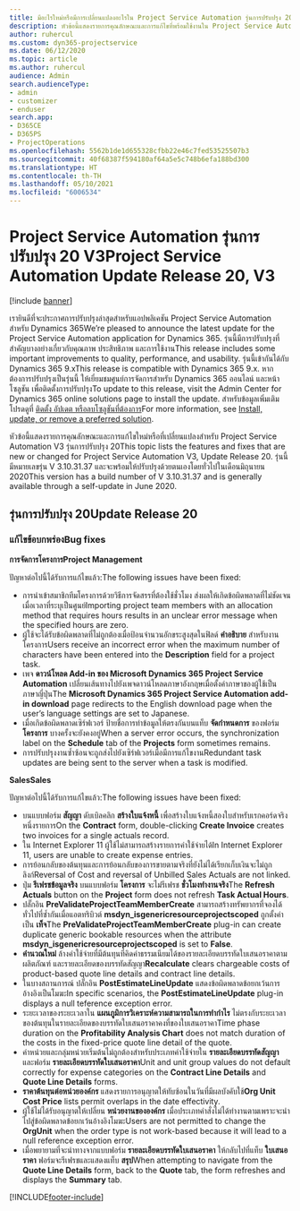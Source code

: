 ```yaml
---
title: มีอะไรใหม่หรือมีการเปลี่ยนแปลงอะไรใน Project Service Automation รุ่นการปรับปรุง 20 V3
description: หัวข้อนี้แสดงรายการคุณลักษณะและการแก้ไขที่พร้อมใช้งานใน Project Service Automation รุ่นการปรับปรุง 20 V3
author: ruhercul
ms.custom: dyn365-projectservice
ms.date: 06/12/2020
ms.topic: article
ms.author: ruhercul
audience: Admin
search.audienceType:
- admin
- customizer
- enduser
search.app:
- D365CE
- D365PS
- ProjectOperations
ms.openlocfilehash: 5562b1de1d655328cfbb22e46c7fed53525507b3
ms.sourcegitcommit: 40f68387f594180af64a5e5c748b6efa188bd300
ms.translationtype: HT
ms.contentlocale: th-TH
ms.lasthandoff: 05/10/2021
ms.locfileid: "6006534"
---
```

# <a name="project-service-automation-update-release-20-v3"></a><span data-ttu-id="1ce49-103">Project Service Automation รุ่นการปรับปรุง 20 V3</span><span class="sxs-lookup"><span data-stu-id="1ce49-103">Project Service Automation Update Release 20, V3</span></span>

[!include [banner](../includes/psa-now-project-operations.md)]

<span data-ttu-id="1ce49-104">เรายินดีที่จะประกาศการปรับปรุงล่าสุดสำหรับแอปพลิเคชัน Project Service Automation สำหรับ Dynamics 365</span><span class="sxs-lookup"><span data-stu-id="1ce49-104">We’re pleased to announce the latest update for the Project Service Automation application for Dynamics 365.</span></span> <span data-ttu-id="1ce49-105">รุ่นนี้มีการปรับปรุงที่สำคัญบางอย่างเกี่ยวกับคุณภาพ ประสิทธิภาพ และการใช้งาน</span><span class="sxs-lookup"><span data-stu-id="1ce49-105">This release includes some important improvements to quality, performance, and usability.</span></span> <span data-ttu-id="1ce49-106">รุ่นนี้เข้ากันได้กับ Dynamics 365 9.x</span><span class="sxs-lookup"><span data-stu-id="1ce49-106">This release is compatible with Dynamics 365 9.x.</span></span> <span data-ttu-id="1ce49-107">หากต้องการปรับปรุงเป็นรุ่นนี้ ให้เยี่ยมชมศูนย์การจัดการสำหรับ Dynamics 365 ออนไลน์ และหน้าโซลูชัน เพื่อติดตั้งการปรับปรุง</span><span class="sxs-lookup"><span data-stu-id="1ce49-107">To update to this release, visit the Admin Center for Dynamics 365 online solutions page to install the update.</span></span> <span data-ttu-id="1ce49-108">สำหรับข้อมูลเพิ่มเติม โปรดดูที่ [ติดตั้ง อัปเดต หรือลบโซลูชันที่ต้องการ](/power-platform/admin/install-remove-preferred-solution)</span><span class="sxs-lookup"><span data-stu-id="1ce49-108">For more information, see [Install, update, or remove a preferred solution](/power-platform/admin/install-remove-preferred-solution).</span></span>

<span data-ttu-id="1ce49-109">หัวข้อนี้แสดงรายการคุณลักษณะและการแก้ไขใหม่หรือที่เปลี่ยนแปลงสำหรับ Project Service Automation V3 รุ่นการปรับปรุง 20</span><span class="sxs-lookup"><span data-stu-id="1ce49-109">This topic lists the features and fixes that are new or changed for Project Service Automation V3, Update Release 20.</span></span> <span data-ttu-id="1ce49-110">รุ่นนี้มีหมายเลขรุ่น V 3.10.31.37 และจะพร้อมให้ปรับปรุงด้วยตนเองโดยทั่วไปในเดือนมิถุนายน 2020</span><span class="sxs-lookup"><span data-stu-id="1ce49-110">This version has a build number of V 3.10.31.37 and is generally available through a self-update in June 2020.</span></span>

## <a name="update-release-20"></a><span data-ttu-id="1ce49-111">รุ่นการปรับปรุง 20</span><span class="sxs-lookup"><span data-stu-id="1ce49-111">Update Release 20</span></span>

### <a name="bug-fixes"></a><span data-ttu-id="1ce49-112">แก้ไขข้อบกพร่อง</span><span class="sxs-lookup"><span data-stu-id="1ce49-112">Bug fixes</span></span>

<span data-ttu-id="1ce49-113">**การจัดการโครงการ**</span><span class="sxs-lookup"><span data-stu-id="1ce49-113">**Project Management**</span></span>

<span data-ttu-id="1ce49-114">ปัญหาต่อไปนี้ได้รับการแก้ไขแล้ว:</span><span class="sxs-lookup"><span data-stu-id="1ce49-114">The following issues have been fixed:</span></span>

- <span data-ttu-id="1ce49-115">การนำเข้าสมาชิกทีมโครงการด้วยวิธีการจัดสรรที่ต้องใช้ชั่วโมง ส่งผลให้เกิดข้อผิดพลาดที่ไม่ชัดเจนเมื่อเวลาที่ระบุเป็นศูนย์</span><span class="sxs-lookup"><span data-stu-id="1ce49-115">Importing project team members with an allocation method that requires hours results in an unclear error message when the specified hours are zero.</span></span>
- <span data-ttu-id="1ce49-116">ผู้ใช้จะได้รับข้อผิดพลาดที่ไม่ถูกต้องเมื่อป้อนจำนวนอักขระสูงสุดในฟิลด์ **คำอธิบาย** สำหรับงานโครงการ</span><span class="sxs-lookup"><span data-stu-id="1ce49-116">Users receive an incorrect error when the maximum number of characters have been entered into the **Description** field for a project task.</span></span>
- <span data-ttu-id="1ce49-117">เพจ **ดาวน์โหลด Add-in ของ Microsoft Dynamics 365 Project Service Automation** เปลี่ยนเส้นทางไปยังเพจดาวน์โหลดภาษาอังกฤษเมื่อตั้งค่าภาษาของผู้ใช้เป็นภาษาญี่ปุ่น</span><span class="sxs-lookup"><span data-stu-id="1ce49-117">The **Microsoft Dynamics 365 Project Service Automation add-in download** page redirects to the English download page when the user’s language settings are set to Japanese.</span></span>
- <span data-ttu-id="1ce49-118">เมื่อเกิดข้อผิดพลาดเซิร์ฟเวอร์ ป้ายชื่อการทำข้อมูลให้ตรงกันบนแท็บ **จัดกำหนดการ** ของฟอร์ม **โครงการ** บางครั้งจะยังคงอยู่</span><span class="sxs-lookup"><span data-stu-id="1ce49-118">When a server error occurs, the synchronization label on the **Schedule** tab of the **Projects** form sometimes remains.</span></span>
- <span data-ttu-id="1ce49-119">การปรับปรุงงานซ้ำซ้อนจะถูกส่งไปยังเซิร์ฟเวอร์เมื่อมีการแก้ไขงาน</span><span class="sxs-lookup"><span data-stu-id="1ce49-119">Redundant task updates are being sent to the server when a task is modified.</span></span>

<span data-ttu-id="1ce49-120">**Sales**</span><span class="sxs-lookup"><span data-stu-id="1ce49-120">**Sales**</span></span>

<span data-ttu-id="1ce49-121">ปัญหาต่อไปนี้ได้รับการแก้ไขแล้ว:</span><span class="sxs-lookup"><span data-stu-id="1ce49-121">The following issues have been fixed:</span></span>

- <span data-ttu-id="1ce49-122">บนแบบฟอร์ม **สัญญา** ดับเบิลคลิก **สร้างใบแจ้งหนี้** เพื่อสร้างใบแจ้งหนี้สองใบสำหรับเรกคอร์ดจริงหนึ่งรายการ</span><span class="sxs-lookup"><span data-stu-id="1ce49-122">On the **Contract** form, double-clicking **Create Invoice** creates two invoices for a single actuals record.</span></span>
- <span data-ttu-id="1ce49-123">ใน Internet Explorer 11 ผู้ใช้ไม่สามารถสร้างรายการค่าใช้จ่ายได้</span><span class="sxs-lookup"><span data-stu-id="1ce49-123">In Internet Explorer 11, users are unable to create expense entries.</span></span>
- <span data-ttu-id="1ce49-124">การย้อนกลับของต้นทุนและการย้อนกลับของการขายตามจริงที่ยังไม่ได้เรียกเก็บเงินจะไม่ถูกลิงก์</span><span class="sxs-lookup"><span data-stu-id="1ce49-124">Reversal of Cost and reversal of Unbilled Sales Actuals are not linked.</span></span>
- <span data-ttu-id="1ce49-125">ปุ่ม **รีเฟรชข้อมูลจริง** บนแบบฟอร์ม **โครงการ** จะไม่รีเฟรช **ชั่วโมงทำงานจริง**</span><span class="sxs-lookup"><span data-stu-id="1ce49-125">The **Refresh Actuals** button on the **Project** form does not refresh **Task Actual Hours**.</span></span>
- <span data-ttu-id="1ce49-126">ปลั๊กอิน **PreValidateProjectTeamMemberCreate** สามารถสร้างทรัพยากรที่จองได้ทั่วไปที่ซ้ำกันเมื่อแอตทริบิวต์ **msdyn_isgenericresourceprojectscoped** ถูกตั้งค่าเป็น **เท็จ**</span><span class="sxs-lookup"><span data-stu-id="1ce49-126">The **PreValidateProjectTeamMemberCreate** plug-in can create duplicate generic bookable resources when the attribute **msdyn_isgenericresourceprojectscoped** is set to **False**.</span></span>
- <span data-ttu-id="1ce49-127">**คำนวณใหม่** ล้างค่าใช้จ่ายที่มีต้นทุนที่คิดค่าธรรมเนียมได้ของรายละเอียดบรรทัดใบเสนอราคาตามผลิตภัณฑ์ และรายละเอียดของบรรทัดสัญญา</span><span class="sxs-lookup"><span data-stu-id="1ce49-127">**Recalculate** clears chargeable costs of product-based quote line details and contract line details.</span></span>
- <span data-ttu-id="1ce49-128">ในบางสถานการณ์ ปลั๊กอิน **PostEstimateLineUpdate** แสดงข้อผิดพลาดข้อยกเว้นการอ้างอิงเป็นโมฆะ</span><span class="sxs-lookup"><span data-stu-id="1ce49-128">In specific scenarios, the **PostEstimateLineUpdate** plug-in displays a null teference exception error.</span></span>
- <span data-ttu-id="1ce49-129">ระยะเวลาของระยะเวลาใน **แผนภูมิการวิเคราะห์ความสามารถในการทำกำไร** ไม่ตรงกับระยะเวลาของต้นทุนในรายละเอียดของบรรทัดใบเสนอราคาคงที่ของใบเสนอราคา</span><span class="sxs-lookup"><span data-stu-id="1ce49-129">Time phase duration on the **Profitability Analysis Chart** does not match duration of the costs in the fixed-price quote line detail of the quote.</span></span>
- <span data-ttu-id="1ce49-130">ค่าหน่วยและกลุ่มหน่วยเริ่มต้นไม่ถูกต้องสำหรับประเภทค่าใช้จ่ายใน **รายละเอียดบรรทัดสัญญา** และฟอร์ม **รายละเอียดบรรทัดใบเสนอราคา**</span><span class="sxs-lookup"><span data-stu-id="1ce49-130">Unit and unit group values do not default correctly for expense categories on the **Contract Line Details** and **Quote Line Details** forms.</span></span>
- <span data-ttu-id="1ce49-131">**ราคาต้นทุนต่อหน่วยองค์กร** แสดงรายการอนุญาตให้ทับซ้อนในวันที่มีผลบังคับใช้</span><span class="sxs-lookup"><span data-stu-id="1ce49-131">**Org Unit Cost Price** lists permit overlaps in the date effectivity.</span></span>
- <span data-ttu-id="1ce49-132">ผู้ใช้ไม่ได้รับอนุญาตให้เปลี่ยน **หน่วยงานขององค์กร** เมื่อประเภทคำสั่งไม่ได้ทำงานตามเพราะจะนำไปสู่ข้อผิดพลาดข้อยกเว้นอ้างอิงโมฆะ</span><span class="sxs-lookup"><span data-stu-id="1ce49-132">Users are not permitted to change the **OrgUnit** when the order type is not work-based because it will lead to a null reference exception error.</span></span>
- <span data-ttu-id="1ce49-133">เมื่อพยายามที่จะนำทางจากแบบฟอร์ม **รายละเอียดบรรทัดใบเสนอราคา** ให้กลับไปที่แท็บ **ใบเสนอราคา** ฟอร์มจะรีเฟรชและแสดงแท็บ **สรุป**</span><span class="sxs-lookup"><span data-stu-id="1ce49-133">When attempting to navigate from the **Quote Line Details** form, back to the **Quote** tab, the form refreshes and displays the **Summary** tab.</span></span>


[!INCLUDE[footer-include](../includes/footer-banner.md)]